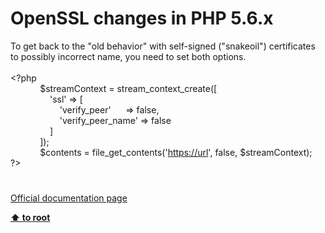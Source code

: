 # OpenSSL changes in PHP 5.6.x




<div class="phpcode"><span class="html">
To get back to the &quot;old behavior&quot; with self-signed (&quot;snakeoil&quot;) certificates to possibly incorrect name, you need to set both options.<br><br><span class="default">&lt;?php<br>&#xA0; &#xA0; &#xA0; &#xA0; &#xA0; &#xA0; $streamContext </span><span class="keyword">= </span><span class="default">stream_context_create</span><span class="keyword">([<br>&#xA0; &#xA0; &#xA0; &#xA0; &#xA0; &#xA0; &#xA0; &#xA0; </span><span class="string">&apos;ssl&apos; </span><span class="keyword">=&gt; [<br>&#xA0; &#xA0; &#xA0; &#xA0; &#xA0; &#xA0; &#xA0; &#xA0; &#xA0; &#xA0; </span><span class="string">&apos;verify_peer&apos;&#xA0; &#xA0; &#xA0; </span><span class="keyword">=&gt; </span><span class="default">false</span><span class="keyword">,<br>&#xA0; &#xA0; &#xA0; &#xA0; &#xA0; &#xA0; &#xA0; &#xA0; &#xA0; &#xA0; </span><span class="string">&apos;verify_peer_name&apos; </span><span class="keyword">=&gt; </span><span class="default">false<br>&#xA0; &#xA0; &#xA0; &#xA0; &#xA0; &#xA0; &#xA0; &#xA0; </span><span class="keyword">]<br>&#xA0; &#xA0; &#xA0; &#xA0; &#xA0; &#xA0; ]);<br>&#xA0; &#xA0; &#xA0; &#xA0; &#xA0; &#xA0; </span><span class="default">$contents </span><span class="keyword">= </span><span class="default">file_get_contents</span><span class="keyword">(</span><span class="string">&apos;<a href="https://url" rel="nofollow" target="_blank">https://url</a>&apos;</span><span class="keyword">, </span><span class="default">false</span><span class="keyword">, </span><span class="default">$streamContext</span><span class="keyword">);<br></span><span class="default">?&gt;</span>
</span>
</div>
  

#

[Official documentation page](https://www.php.net/manual/en/migration56.openssl.php)

**[⬆ to root](/)**